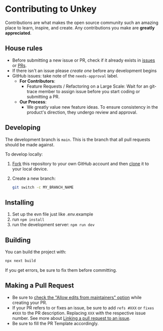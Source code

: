 # Contributing to Unkey

Contributions are what makes the open source community such an amazing place to learn, inspire, and create. Any contributions you make are **greatly appreciated**.

## House rules

- Before submitting a new issue or PR, check if it already exists in [issues](https://github.com/unkeyed/unkey/issues) or [PRs](https://github.com/unkeyed/unkey/pulls).
- If there isn't an issue please *create one* before any development begins
- GitHub issues: take note of the `needs-approval` label.
  - **For Contributors**:
    - Feature Requests / Refactoring on a Large Scale: Wait for an git-trace member to assign issue before you start coding or submitting a PR.
  - **Our Process**:
    - We greatly value new feature ideas. To ensure consistency in the product's direction, they undergo review and approval.


## Developing

The development branch is `main`. This is the branch that all pull
requests should be made against.

To develop locally:

1. [Fork](https://help.github.com/articles/fork-a-repo/) this repository to your
   own GitHub account and then
   [clone](https://help.github.com/articles/cloning-a-repository/) it to your local device.
2. Create a new branch:

   ```sh
   git switch -c MY_BRANCH_NAME
   ```

## Installing

1. Set up the evn file just like .env.example
2. run `npm install` 
3. run the development server: `npm run dev`

## Building

You can build the project with:

```bash
npx next build
```

If you get errors, be sure to fix them before committing.

## Making a Pull Request

- Be sure to [check the "Allow edits from maintainers" option](https://docs.github.com/en/pull-requests/collaborating-with-pull-requests/working-with-forks/allowing-changes-to-a-pull-request-branch-created-from-a-fork) while creating your PR.
- If your PR refers to or fixes an issue, be sure to add `refs #XXX` or `fixes #XXX` to the PR description. Replacing `XXX` with the respective issue number. See more about [Linking a pull request to an issue](https://docs.github.com/en/issues/tracking-your-work-with-issues/linking-a-pull-request-to-an-issue).
- Be sure to fill the PR Template accordingly.